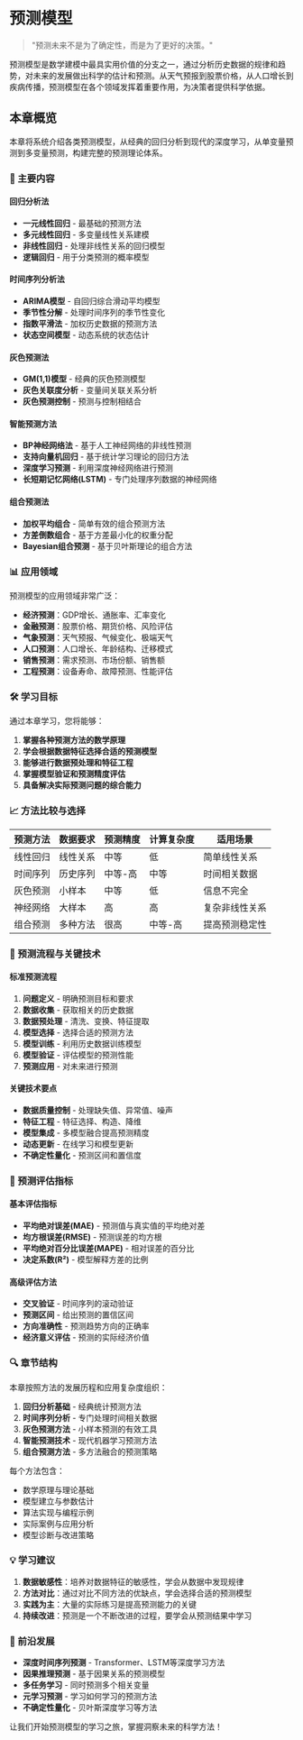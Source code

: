 # 预测模型

> "预测未来不是为了确定性，而是为了更好的决策。"

预测模型是数学建模中最具实用价值的分支之一，通过分析历史数据的规律和趋势，对未来的发展做出科学的估计和预测。从天气预报到股票价格，从人口增长到疾病传播，预测模型在各个领域发挥着重要作用，为决策者提供科学依据。

## 本章概览

本章将系统介绍各类预测模型，从经典的回归分析到现代的深度学习，从单变量预测到多变量预测，构建完整的预测理论体系。

### 🎯 主要内容

#### 回归分析法
- **一元线性回归** - 最基础的预测方法
- **多元线性回归** - 多变量线性关系建模
- **非线性回归** - 处理非线性关系的回归模型
- **逻辑回归** - 用于分类预测的概率模型

#### 时间序列分析法
- **ARIMA模型** - 自回归综合滑动平均模型
- **季节性分解** - 处理时间序列的季节性变化
- **指数平滑法** - 加权历史数据的预测方法
- **状态空间模型** - 动态系统的状态估计

#### 灰色预测法
- **GM(1,1)模型** - 经典的灰色预测模型
- **灰色关联度分析** - 变量间关联关系分析
- **灰色预测控制** - 预测与控制相结合

#### 智能预测方法
- **BP神经网络法** - 基于人工神经网络的非线性预测
- **支持向量机回归** - 基于统计学习理论的回归方法
- **深度学习预测** - 利用深度神经网络进行预测
- **长短期记忆网络(LSTM)** - 专门处理序列数据的神经网络

#### 组合预测法
- **加权平均组合** - 简单有效的组合预测方法
- **方差倒数组合** - 基于方差最小化的权重分配
- **Bayesian组合预测** - 基于贝叶斯理论的组合方法

### 📊 应用领域

预测模型的应用领域非常广泛：

- **经济预测**：GDP增长、通胀率、汇率变化
- **金融预测**：股票价格、期货价格、风险评估
- **气象预测**：天气预报、气候变化、极端天气
- **人口预测**：人口增长、年龄结构、迁移模式
- **销售预测**：需求预测、市场份额、销售额
- **工程预测**：设备寿命、故障预测、性能评估

### 🛠️ 学习目标

通过本章学习，您将能够：

1. **掌握各种预测方法的数学原理**
2. **学会根据数据特征选择合适的预测模型**
3. **能够进行数据预处理和特征工程**
4. **掌握模型验证和预测精度评估**
5. **具备解决实际预测问题的综合能力**

### 📈 方法比较与选择

| 预测方法 | 数据要求 | 预测精度 | 计算复杂度 | 适用场景 |
|----------|----------|----------|------------|----------|
| 线性回归 | 线性关系 | 中等 | 低 | 简单线性关系 |
| 时间序列 | 历史序列 | 中等-高 | 中等 | 时间相关数据 |
| 灰色预测 | 小样本 | 中等 | 低 | 信息不完全 |
| 神经网络 | 大样本 | 高 | 高 | 复杂非线性关系 |
| 组合预测 | 多种方法 | 很高 | 中等-高 | 提高预测稳定性 |

### 🔧 预测流程与关键技术

#### 标准预测流程
1. **问题定义** - 明确预测目标和要求
2. **数据收集** - 获取相关的历史数据
3. **数据预处理** - 清洗、变换、特征提取
4. **模型选择** - 选择合适的预测方法
5. **模型训练** - 利用历史数据训练模型
6. **模型验证** - 评估模型的预测性能
7. **预测应用** - 对未来进行预测

#### 关键技术要点
- **数据质量控制** - 处理缺失值、异常值、噪声
- **特征工程** - 特征选择、构造、降维
- **模型集成** - 多模型融合提高预测精度
- **动态更新** - 在线学习和模型更新
- **不确定性量化** - 预测区间和置信度

### 📏 预测评估指标

#### 基本评估指标
- **平均绝对误差(MAE)** - 预测值与真实值的平均绝对差
- **均方根误差(RMSE)** - 预测误差的均方根
- **平均绝对百分比误差(MAPE)** - 相对误差的百分比
- **决定系数(R²)** - 模型解释方差的比例

#### 高级评估方法
- **交叉验证** - 时间序列的滚动验证
- **预测区间** - 给出预测的置信区间
- **方向准确性** - 预测趋势方向的正确率
- **经济意义评估** - 预测的实际经济价值

### 🔍 章节结构

本章按照方法的发展历程和应用复杂度组织：

1. **回归分析基础** - 经典统计预测方法
2. **时间序列分析** - 专门处理时间相关数据
3. **灰色预测方法** - 小样本预测的有效工具
4. **智能预测技术** - 现代机器学习预测方法
5. **组合预测方法** - 多方法融合的预测策略

每个方法包含：
- 数学原理与理论基础
- 模型建立与参数估计
- 算法实现与编程示例
- 实际案例与应用分析
- 模型诊断与改进策略

### 💡 学习建议

1. **数据敏感性**：培养对数据特征的敏感性，学会从数据中发现规律
2. **方法对比**：通过对比不同方法的优缺点，学会选择合适的预测模型
3. **实践为主**：大量的实际练习是提高预测能力的关键
4. **持续改进**：预测是一个不断改进的过程，要学会从预测结果中学习

### 🌟 前沿发展

- **深度时间序列预测** - Transformer、LSTM等深度学习方法
- **因果推理预测** - 基于因果关系的预测模型
- **多任务学习** - 同时预测多个相关变量
- **元学习预测** - 学习如何学习的预测方法
- **不确定性量化** - 贝叶斯深度学习等方法

让我们开始预测模型的学习之旅，掌握洞察未来的科学方法！ 